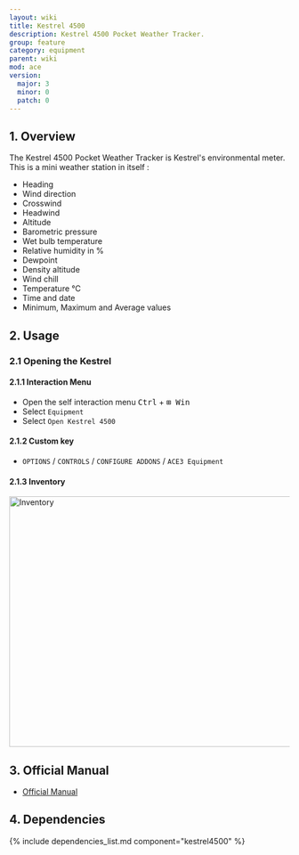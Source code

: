 ```yaml
---
layout: wiki
title: Kestrel 4500
description: Kestrel 4500 Pocket Weather Tracker.
group: feature
category: equipment
parent: wiki
mod: ace
version:
  major: 3
  minor: 0
  patch: 0
---
```


## 1. Overview

The Kestrel 4500 Pocket Weather Tracker is Kestrel's environmental meter. This is a mini weather station in itself :
- Heading
- Wind direction
- Crosswind
- Headwind
- Altitude
- Barometric pressure
- Wet bulb temperature
- Relative humidity in %
- Dewpoint
- Density altitude
- Wind chill
- Temperature °C
- Time and date
- Minimum, Maximum and Average values


## 2. Usage

### 2.1 Opening the Kestrel

#### 2.1.1 Interaction Menu
- Open the self interaction menu <kbd>Ctrl</kbd> + <kbd>⊞&nbsp;Win</kbd>
- Select `Equipment`
- Select `Open Kestrel 4500`

#### 2.1.2 Custom key
- `OPTIONS` / `CONTROLS` / `CONFIGURE ADDONS` / `ACE3 Equipment`

#### 2.1.3 Inventory
<img src="{{ site.baseurl }}/img/wiki/feature/abtools_inventory.png" width="900" height="450" alt="Inventory" />

## 3. Official Manual
- [Official Manual](https://github.com/acemod/ACE3/blob/master/extras/K4500_Instruction_Manual_English.pdf)

## 4. Dependencies

{% include dependencies_list.md component="kestrel4500" %}
